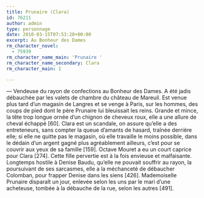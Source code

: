 ```yaml
---
title: Prunaire (Clara)
id: 76211
author: admin
type: personnage
date: 2010-03-15T07:53:28+00:00
excerpt: Au Bonheur des Dames
rm_character_novel:
  - 75939
rm_character_name_main: 'Prunaire '
rm_character_name_secondary: Clara
rm_character_main: 1

---
```

— Vendeuse du rayon de confections au Bonheur des Dames. A été jadis débauchée par les valets de chambre du château de Mareuil. Est venue plus tard d&rsquo;un magasin de Langres et se venge à Paris, sur les hommes, des coups de pied dont le père Prunaire lui bleuissait les reins. Grande et mince, la tête trop longue ornée d&rsquo;un chignon de cheveux roux, elle a une allure de cheval échappé [60]. Clara est un scandale, on assure qu&rsquo;elle a des entreteneurs, sans compter la queue d&rsquo;amants de hasard, traînée derrière elle; si elle ne quitte pas le magasin, où elle travaille le moins possible, dans le dédain d&rsquo;un argent gagné plus agréablement ailleurs, c&rsquo;est pour se couvrir aux yeux de sa famille [159]. Octave Mouret a eu un court caprice pour Clara [274]. Cette fille pervertie est à la fois envieuse et malfaisante. Longtemps hostile à Denise Baudu, qu&rsquo;elle ne pouvait souffrir au rayon, la poursuivant de ses sarcasmes, elle a la méchanceté de débaucher Colomban, pour frapper Denise dans les siens [426]. Mademoiselle Prunaire disparaît un jour, enlevée selon les uns par le mari d&rsquo;une acheteuse, tombée à la débauche de la rue, selon les autres [491]. 